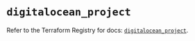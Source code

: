 # `digitalocean_project`

Refer to the Terraform Registry for docs: [`digitalocean_project`](https://registry.terraform.io/providers/digitalocean/digitalocean/2.58.0/docs/resources/project).
